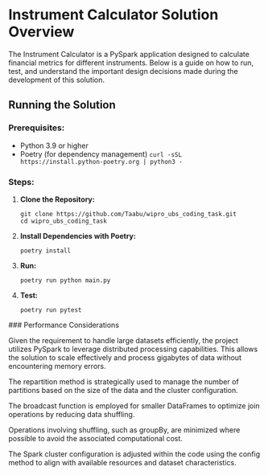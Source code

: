 # Instrument Calculator Solution Overview

The Instrument Calculator is a PySpark application designed to calculate financial metrics for different instruments. Below is a guide on how to run, test, and understand the important design decisions made during the development of this solution.

## Running the Solution

### Prerequisites:

- Python 3.9 or higher
- Poetry (for dependency management)
    ```curl -sSL https://install.python-poetry.org | python3 -```

### Steps:

1. **Clone the Repository:**

   ```
   git clone https://github.com/Taabu/wipro_ubs_coding_task.git
   cd wipro_ubs_coding_task
   ```

2. **Install Dependencies with Poetry:**

    ```
    poetry install
    ```

3. **Run:**

    ```
    poetry run python main.py
    ```

4. **Test:**

    ```
    poetry run pytest
    ```


### Performance Considerations

Given the requirement to handle large datasets efficiently, the project utilizes PySpark to leverage distributed processing capabilities. This allows the solution to scale effectively and process gigabytes of data without encountering memory errors.

The repartition method is strategically used to manage the number of partitions based on the size of the data and the cluster configuration.

The broadcast function is employed for smaller DataFrames to optimize join operations by reducing data shuffling.

Operations involving shuffling, such as groupBy, are minimized where possible to avoid the associated computational cost.

The Spark cluster configuration is adjusted within the code using the config method to align with available resources and dataset characteristics.

